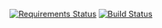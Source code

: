 [![Requirements Status](https://requires.io/github/Jacksole/Word_Count/requirements.svg?branch=master)](https://requires.io/github/Jacksole/Word_Count/requirements/?branch=master)
[![Build Status](https://travis-ci.org/Jacksole/Word_Count.svg?branch=master)](https://travis-ci.org/Jacksole/Word_Count)
